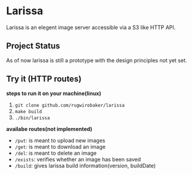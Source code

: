 # Larissa
Larissa is an elegent image server accessible via a S3 like HTTP API.

## Project Status
As of now larissa is still a prototype with the design principles not yet set.

## Try it (HTTP routes)
**steps to run it on your machine(linux)**
1. `git clone github.com/rugwirobaker/larissa`
2. `make build`
3. `./bin/larissa`

**availabe routes(not implemented)**
* `/put`: is meant to upload new images              
* `/get`: is meant to download an image
* `/del`: is meant to delete an image
* `/exists`: verifies whether an image has been saved
* `/build`: gives larissa build information(version, buildDate)